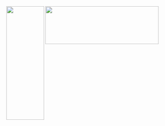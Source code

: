 <img align="left" width="100" height="300" src="https://media.geeksforgeeks.org/wp-content/uploads/Socket_server.png">
<img align="left" width="300" height="100" src="http://www.troubleshooters.com/codecorn/sockets/sockdiag.png">
